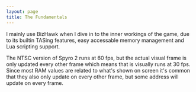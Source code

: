 ```yaml
---
layout: page
title: The Fundamentals
---
```


I mainly use BizHawk when I dive in to the inner workings of the game, due to its builtin TASing features, easy accessable memory management and Lua scripting support.

The NTSC version of Spyro 2 runs at 60 fps, but the actual visual frame is only updated every other frame which means that is visually runs at 30 fps. Since most RAM values are related to what's shown on screen it's common that they also only update on every other frame, but some address will update on every frame.


